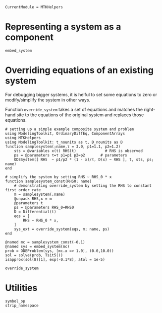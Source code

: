 ```@meta
CurrentModule = MTKHelpers
```

# Representing a system as a component

```@docs
embed_system
```

# Overriding equations of an existing system

For debugging bigger systems, it is helful to set some equations
to zero or modify/simplify the system in other ways.

Function `override_system` takes a set of equations and matches the
right-hand site to the equations of the original system and replaces
those equations.

```@example doc
# setting up a simple example composite system and problem
using ModelingToolkit, OrdinaryDiffEq, ComponentArrays
using MTKHelpers
using ModelingToolkit: t_nounits as t, D_nounits as D
function samplesystem(;name,τ = 3.0, p1=1.1, p2=1.2) 
    sts = @variables x(t) RHS(t)             # RHS is observed
    ps = @parameters τ=τ p1=p1 p2=p2       # parameters
    ODESystem([ RHS  ~ p1/p2 * (1 - x)/τ, D(x) ~ RHS ], t, sts, ps; name)
end                     

# simplify the system by setting RHS ~ RHS_0 * x
function samplesystem_const(RHS0; name) 
    # demonstrating override_system by setting the RHS to constant first order rate
    m = samplesystem(;name)
    @unpack RHS,x = m
    @parameters t 
    ps = @parameters RHS_0=RHS0
    D = Differential(t)
    eqs = [
        RHS ~ RHS_0 * x,
    ]
    sys_ext = override_system(eqs, m; name, ps) 
end  

@named mc = samplesystem_const(-0.1)
@named sys = embed_system(mc)
prob = ODEProblem(sys, [mc.x => 1.0], (0.0,10.0))
sol = solve(prob, Tsit5())
isapprox(sol(8)[1], exp(-0.1*8), atol = 1e-5)
```

```@docs
override_system
```

# Utilities
```@docs
symbol_op
strip_namespace
```


